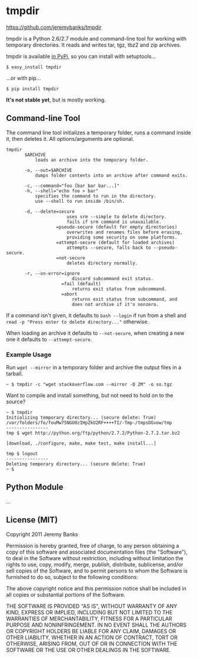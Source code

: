 tmpdir
======

<https://github.com/jeremybanks/tmpdir>

tmpdir is a Python 2.6/2.7 module and command-line tool for working with
temporary directories. It reads and writes tar, tgz, tbz2 and zip archives.

tmpdir is available [in PyPi][1], so you can install with setuptools...

    $ easy_install tmpdir

...or with pip...

    $ pip install tmpdir

**It's not stable yet**, but is mostly working.

 [1]: http://pypi.python.org/pypi/tmpdir

Command-line Tool
-----------------

The command line tool initializes a temporary folder, runs a command inside
it, then deletes it. All options/arguments are optional.

    tmpdir
           $ARCHIVE
               loads an archive into the temporary folder.
           
           -o, --out=$ARCHIVE
               dumps folder contents into an archive after command exits.
           
           -c, --command="foo [bar bar bar...]"
           -h, --shell="echo foo > bar"
               specifies the command to run in the directory.
               use --shell to run inside /bin/sh.
           
           -d, --delete=secure
                           uses srm --simple to delete directory.
                           fails if srm command is unavailable.
                       =pseudo-secure (default for empty directories)
                           overwrites and renames files before erasing,
                           providing some security on some platforms.                          
                       =attempt-secure (default for loaded archives)
                           attempts --secure, falls back to --pseudo-secure.
                       =not-secure
                           deletes directory normally.
           
           -r, --on-error=ignore
                             discard subcommand exit status.
                         =fail (default)
                             returns exit status from subcommand.
                         =abort
                             returns exit status from subcommand, and
                             does not archive if it's nonzero.

If a command isn't given, it defaults to `bash --login` if run from a shell
and `read -p "Press enter to delete directory..."` otherwise.

When loading an archive it defaults to `--not-secure`, when creating a new one
it defaults to `--attempt-secure`.

### Example Usage

Run `wget --mirror` in a temporary folder and archive the output files in a
tarball.

    ~ $ tmpdir -c "wget stackoverflow.com --mirror -Q 2M" -o so.tgz

Want to compile and install something, but not need to hold on to the source?

    ~ $ tmpdir
    Initializing temporary directory... (secure delete: True)
    /var/folders/fo/fouMw75NGU0zIHpZkU2RF++++TI/-Tmp-/tmpsDGvow/tmp
    ----------------
    tmp $ wget http://python.org/ftp/python/2.7.2/Python-2.7.2.tar.bz2 
    
    [download, ./configure, make, make test, make install...]
    
    tmp $ logout
    ----------------
    Deleting temporary directory... (secure delete: True)
    ~ $

Python Module
-------------

*...*

License (MIT)
-------------

Copyright 2011 Jeremy Banks

Permission is hereby granted, free of charge, to any person obtaining a copy
of this software and associated documentation files (the "Software"), to deal
in the Software without restriction, including without limitation the rights
to use, copy, modify, merge, publish, distribute, sublicense, and/or sell
copies of the Software, and to permit persons to whom the Software is
furnished to do so, subject to the following conditions:

The above copyright notice and this permission notice shall be included in
all copies or substantial portions of the Software.

THE SOFTWARE IS PROVIDED "AS IS", WITHOUT WARRANTY OF ANY KIND, EXPRESS OR
IMPLIED, INCLUDING BUT NOT LIMITED TO THE WARRANTIES OF MERCHANTABILITY,
FITNESS FOR A PARTICULAR PURPOSE AND NONINFRINGEMENT. IN NO EVENT SHALL THE
AUTHORS OR COPYRIGHT HOLDERS BE LIABLE FOR ANY CLAIM, DAMAGES OR OTHER
LIABILITY, WHETHER IN AN ACTION OF CONTRACT, TORT OR OTHERWISE, ARISING FROM,
OUT OF OR IN CONNECTION WITH THE SOFTWARE OR THE USE OR OTHER DEALINGS IN
THE SOFTWARE.
